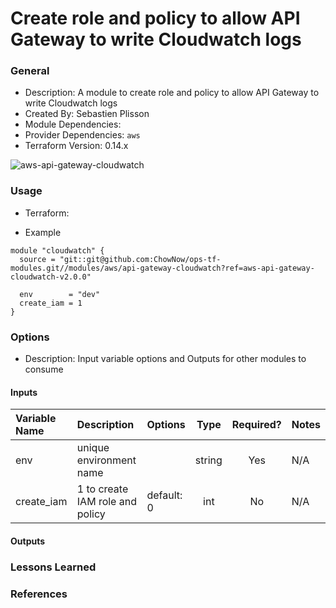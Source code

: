 # Create role and policy to allow API Gateway to write Cloudwatch logs

### General

* Description: A module to create role and policy to allow API Gateway to write Cloudwatch logs
* Created By: Sebastien Plisson
* Module Dependencies:
* Provider Dependencies: `aws`
* Terraform Version: 0.14.x

![aws-api-gateway-cloudwatch](https://github.com/ChowNow/ops-tf-modules/workflows/aws-api-gateway-cloudwatch/badge.svg)

### Usage

* Terraform:

* Example
```hcl
module "cloudwatch" {
  source = "git::git@github.com:ChowNow/ops-tf-modules.git//modules/aws/api-gateway-cloudwatch?ref=aws-api-gateway-cloudwatch-v2.0.0"

  env        = "dev"
  create_iam = 1
}
```

### Options

* Description: Input variable options and Outputs for other modules to consume

#### Inputs

| Variable Name | Description                     | Options |  Type  | Required? | Notes |
| :------------ | :------------------------------ | :------ | :----: | :-------: | :---- |
| env           | unique environment       name   |         | string |    Yes    | N/A   |
| create_iam    | 1 to create IAM role and policy | default: 0     |  int   |    No     | N/A   |

#### Outputs

### Lessons Learned

### References
